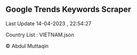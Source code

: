 

## Google Trends Keywords Scraper 
 
Last Update 14-04-2023 , 22:54:27

Country List :
VIETNAM.json



© Abdul Muttaqin 
